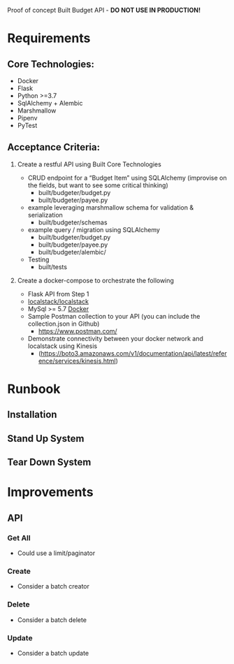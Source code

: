 Proof of concept Built Budget API - **DO NOT USE IN PRODUCTION!**

# Requirements
## Core Technologies:

- Docker
- Flask
- Python >=3.7
- SqlAlchemy + Alembic
- Marshmallow
- Pipenv
- PyTest

## Acceptance Criteria:

1. Create a restful API using Built Core Technologies
	- CRUD endpoint for a “Budget Item” using SQLAlchemy (improvise on the fields, but want to see some critical thinking)
	  - built/budgeter/budget.py
      - built/budgeter/payee.py
	- example leveraging marshmallow schema for validation & serialization
	  - built/budgeter/schemas
	- example query / migration using SQLAlchemy
	  - built/budgeter/budget.py
      - built/budgeter/payee.py
	  - built/budgeter/alembic/
	- Testing
	  - built/tests

2. Create a docker-compose to orchestrate the following
	- Flask API from Step 1
	- [localstack/localstack](https://github.com/localstack/localstack)
	- MySql >= 5.7 [Docker](https://hub.docker.com/_/mysql)
	- Sample Postman collection to your API (you can include the collection.json in Github) 
      - https://www.postman.com/
	- Demonstrate connectivity between your docker network and localstack using Kinesis  
      - (https://boto3.amazonaws.com/v1/documentation/api/latest/reference/services/kinesis.html)

# Runbook
## Installation

## Stand Up System

## Tear Down System


# Improvements
## API
### Get All
- Could use a limit/paginator
### Create
- Consider a batch creator
### Delete
- Consider a batch delete
### Update
- Consider a batch update
